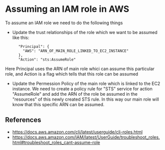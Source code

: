 # Assuming an IAM role in AWS

To assume an IAM role we need to do the following things

- Update the trust relationships of the role which we want to be assumed like this:

```
      "Principal": {
        "AWS": "ARN_OF_MAIN_ROLE_LINKED_TO_EC2_INSTANCE"
      },
      "Action": "sts:AssumeRole"
```

Here Principal uses the ARN of main role whici can assume this particular role, and Action is a flag which tells that this role can be assumed

- Update the Permession Policy of the main role which is linked to the EC2 instance. We need to create a policy rule for "STS" service for action "AssumeRole" and add the ARN of the role be assumed in the "resources" of this newly created STS rule. In this way our main role will know that this specific ARN can be assumed. 

## References

- https://docs.aws.amazon.com/cli/latest/userguide/cli-roles.html
- https://docs.aws.amazon.com/IAM/latest/UserGuide/troubleshoot_roles.html#troubleshoot_roles_cant-assume-role
